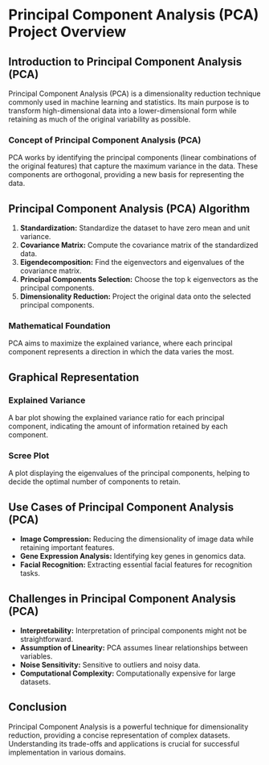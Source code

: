 # Principal Component Analysis (PCA) Project Overview

## Introduction to Principal Component Analysis (PCA)

Principal Component Analysis (PCA) is a dimensionality reduction technique commonly used in machine learning and statistics. Its main purpose is to transform high-dimensional data into a lower-dimensional form while retaining as much of the original variability as possible.

### Concept of Principal Component Analysis (PCA)

PCA works by identifying the principal components (linear combinations of the original features) that capture the maximum variance in the data. These components are orthogonal, providing a new basis for representing the data.

## Principal Component Analysis (PCA) Algorithm

1. **Standardization:** Standardize the dataset to have zero mean and unit variance.
2. **Covariance Matrix:** Compute the covariance matrix of the standardized data.
3. **Eigendecomposition:** Find the eigenvectors and eigenvalues of the covariance matrix.
4. **Principal Components Selection:** Choose the top k eigenvectors as the principal components.
5. **Dimensionality Reduction:** Project the original data onto the selected principal components.

### Mathematical Foundation

PCA aims to maximize the explained variance, where each principal component represents a direction in which the data varies the most.

## Graphical Representation

### Explained Variance

A bar plot showing the explained variance ratio for each principal component, indicating the amount of information retained by each component.

### Scree Plot

A plot displaying the eigenvalues of the principal components, helping to decide the optimal number of components to retain.

## Use Cases of Principal Component Analysis (PCA)

- **Image Compression:** Reducing the dimensionality of image data while retaining important features.
- **Gene Expression Analysis:** Identifying key genes in genomics data.
- **Facial Recognition:** Extracting essential facial features for recognition tasks.

## Challenges in Principal Component Analysis (PCA)

- **Interpretability:** Interpretation of principal components might not be straightforward.
- **Assumption of Linearity:** PCA assumes linear relationships between variables.
- **Noise Sensitivity:** Sensitive to outliers and noisy data.
- **Computational Complexity:** Computationally expensive for large datasets.

## Conclusion

Principal Component Analysis is a powerful technique for dimensionality reduction, providing a concise representation of complex datasets. Understanding its trade-offs and applications is crucial for successful implementation in various domains.
